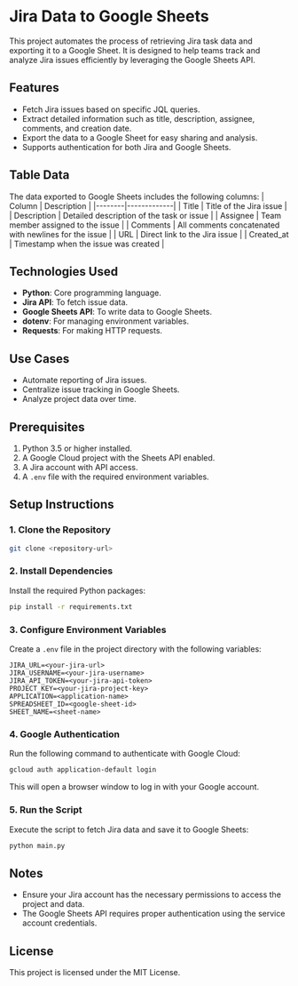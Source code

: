 # Jira Data to Google Sheets

This project automates the process of retrieving Jira task data and exporting it to a Google Sheet. It is designed to help teams track and analyze Jira issues efficiently by leveraging the Google Sheets API.

## Features
- Fetch Jira issues based on specific JQL queries.
- Extract detailed information such as title, description, assignee, comments, and creation date.
- Export the data to a Google Sheet for easy sharing and analysis.
- Supports authentication for both Jira and Google Sheets.

## Table Data
The data exported to Google Sheets includes the following columns:
| Column | Description |
|--------|-------------|
| Title | Title of the Jira issue |
| Description | Detailed description of the task or issue |
| Assignee | Team member assigned to the issue |
| Comments | All comments concatenated with newlines for the issue |
| URL | Direct link to the Jira issue |
| Created_at | Timestamp when the issue was created |

## Technologies Used
- **Python**: Core programming language.
- **Jira API**: To fetch issue data.
- **Google Sheets API**: To write data to Google Sheets.
- **dotenv**: For managing environment variables.
- **Requests**: For making HTTP requests.

## Use Cases
- Automate reporting of Jira issues.
- Centralize issue tracking in Google Sheets.
- Analyze project data over time.

## Prerequisites

1. Python 3.5 or higher installed.
2. A Google Cloud project with the Sheets API enabled.
3. A Jira account with API access.
4. A `.env` file with the required environment variables.

## Setup Instructions

### 1. Clone the Repository
```bash
git clone <repository-url>
```

### 2. Install Dependencies
Install the required Python packages:
```bash
pip install -r requirements.txt
```

### 3. Configure Environment Variables
Create a `.env` file in the project directory with the following variables:
```
JIRA_URL=<your-jira-url>
JIRA_USERNAME=<your-jira-username>
JIRA_API_TOKEN=<your-jira-api-token>
PROJECT_KEY=<your-jira-project-key>
APPLICATION=<application-name>
SPREADSHEET_ID=<google-sheet-id>
SHEET_NAME=<sheet-name>
```

### 4. Google Authentication
Run the following command to authenticate with Google Cloud:
```bash
gcloud auth application-default login
```
This will open a browser window to log in with your Google account.

### 5. Run the Script
Execute the script to fetch Jira data and save it to Google Sheets:
```bash
python main.py
```

## Notes
- Ensure your Jira account has the necessary permissions to access the project and data.
- The Google Sheets API requires proper authentication using the service account credentials.

## License
This project is licensed under the MIT License.
